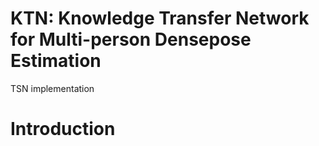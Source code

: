 # KTN: Knowledge Transfer Network for Multi-person Densepose Estimation
TSN implementation
# Introduction
